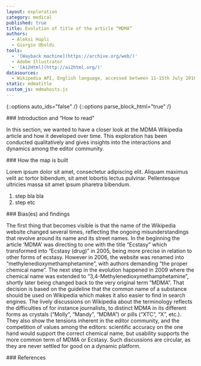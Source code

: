 ```yaml
---
layout: exploration
category: medical
published: true
title: Evolution of title of the article “MDMA”
authors:
  - Aleksi Hupli
  - Giorgio Uboldi
tools:
  - '[Wayback machine](https://archive.org/web/)'
  - Adobe Illustrator
  - '[Ai2Html](http://ai2html.org/)'
datasources:
  - Wikipedia API, English language, accessed between 11-15th July 2016
static: mdmatitle
custom_js: mdmahosts.js
---
```

{::options auto_ids="false" /}
{::options parse_block_html="true" /}
<div class="intro">
### Introduction and “How to read”

In this section, we wanted to have a closer look at the MDMA Wikipedia article and how it developed over time. This exploration has been conducted qualitatively and gives insights into the interactions and dynamics among the editor community.

</div>

<div class="protocol">
### How the map is built

Lorem ipsum dolor sit amet, consectetur adipiscing elit. Aliquam maximus velit ac tortor bibendum, sit amet lobortis lectus pulvinar. Pellentesque ultricies massa sit amet ipsum pharetra bibendum.

1. step bla bla
2. step etc

</div>

<div class="findings">
### Bias(es) and findings

The first thing that becomes visible is that the name of the Wikipedia website changed several times, reflecting the ongoing misunderstandings that revolve around its name and its street names. In the beginning the article ‘MDMA’ was directing to one with the title “Ecstasy” which transformed into “Ecstasy (drug)” in 2005, being more precise in relation to other forms of ecstasy. However in 2006, the website was renamed into “methylenedioxymethamphetamine”, with authors demanding “the proper chemical name”. The next step in the evolution happened in 2009 where the chemical name was extended to “3,4-Methylenedioxymethamphetamine”, shortly later being changed back to the very original term “MDMA”. That decision is based on the guideline that the common name of a substance should be used on Wikipedia which makes it also easier to find in search engines.
The lively discussions on Wikipedia about the terminology reflects the difficulties of for instance journalists, to distinct MDMA in its different forms as crystals (“Molly”, “Mandy”, “MDMA”) or pills (“XTC”, “X”, etc.). They also show the tensions inherent in the editor community, and the competition of values among the editors: scientific accuracy on the one hand would support the correct chemical name, but usability supports the more common term of MDMA or Ecstasy. Such discussions are circular, as they are never settled for good on a dynamic platform.

</div>

<div class="references">
### References
</div>
